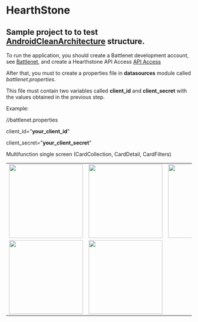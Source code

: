 # HearthStone

## Sample project to to test [AndroidCleanArchitecture](https://github.com/santukis/AndroidCleanArchitecture) structure.

To run the application, you should create a Battlenet development account, see [Battlenet](https://develop.battle.net/),
and create a Hearthstone API Access [API Access](https://develop.battle.net/access/clients)

After that, you must to create a properties file in **datasources** module called *battlenet.properties*. 

This file must contain two variables called **client_id** and **client_secret** with the values obtained in the previous step.

Example:

//battlenet.properties

client_id="**your_client_id**"

client_secret="**your_client_secret**"

Multifunction single screen (CardCollection, CardDetail, CardFilters)

<table>
  <tr>
    <td><img src="/art01.jpg" width=200></td>
    <td><img src="/art02.jpg" width=200></td>
    <td><img src="/art03.jpg" width=200></td>
  </tr>
  <tr>
    <td><img src="/art04.jpg" width=200></td>
    <td><img src="/art05.jpg" width=200></td>
  </tr>
</table>
